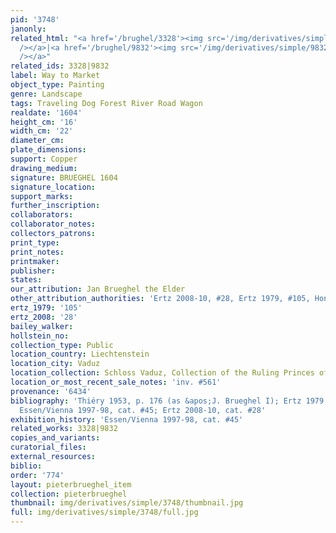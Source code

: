 ```yaml
---
pid: '3748'
janonly: 
related_html: "<a href='/brughel/3328'><img src='/img/derivatives/simple/3328/thumbnail.jpg'
  /></a>|<a href='/brughel/9832'><img src='/img/derivatives/simple/9832/thumbnail.jpg'
  /></a>"
related_ids: 3328|9832
label: Way to Market
object_type: Painting
genre: Landscape
tags: Traveling Dog Forest River Road Wagon
realdate: '1604'
height_cm: '16'
width_cm: '22'
diameter_cm: 
plate_dimensions: 
support: Copper
drawing_medium: 
signature: BRUEGHEL 1604
signature_location: 
support_marks: 
further_inscription: 
collaborators: 
collaborator_notes: 
collectors_patrons: 
print_type: 
print_notes: 
printmaker: 
publisher: 
states: 
our_attribution: Jan Brueghel the Elder
other_attribution_authorities: 'Ertz 2008-10, #28, Ertz 1979, #105, Honig database'
ertz_1979: '105'
ertz_2008: '28'
bailey_walker: 
hollstein_no: 
collection_type: Public
location_country: Liechtenstein
location_city: Vaduz
location_collection: Schloss Vaduz, Collection of the Ruling Princes of Liechtenstein
location_or_most_recent_sale_notes: 'inv. #561'
provenance: '6434'
bibliography: 'Thiéry 1953, p. 176 (as &apos;J. Brueghel I); Ertz 1979, cat. #105;
  Essen/Vienna 1997-98, cat. #45; Ertz 2008-10, cat. #28'
exhibition_history: 'Essen/Vienna 1997-98, cat. #45'
related_works: 3328|9832
copies_and_variants: 
curatorial_files: 
external_resources: 
biblio: 
order: '774'
layout: pieterbrueghel_item
collection: pieterbrueghel
thumbnail: img/derivatives/simple/3748/thumbnail.jpg
full: img/derivatives/simple/3748/full.jpg
---
```

